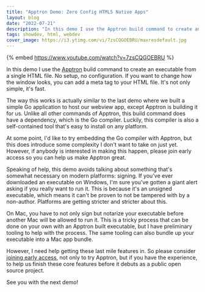 ```yaml
---
title: "Apptron Demo: Zero Config HTML5 Native Apps"
layout: blog
date: "2022-07-21"
description: "In this demo I use the Apptron build command to create an executable from a single HTML file."
tags: showdev, html, webdev
cover_image: https://i3.ytimg.com/vi/7zsCQGOEBRU/maxresdefault.jpg
---
```

{% embed https://www.youtube.com/watch?v=7zsCQGOEBRU %}

In this demo I use the [Apptron](https://progrium.com/blog/apptron-announcement/) build command to create an executable from a single HTML file. No setup, no configuration. If you want to change how the window looks, you can add a meta tag to your HTML file. It's not only simple, it's fast.

The way this works is actually similar to the last demo where we built a simple Go application to host our webview app, except Apptron is building it for us. Unlike all other commands of Apptron, this build command does have a dependency, which is the Go compiler. Luckily, this compiler is also a self-contained tool that's easy to install on any platform. 

At some point, I'd like to try embedding the Go compiler with Apptron, but this does introduce some complexity I don't want to take on just yet. However, if anybody is interested in making this happen, please join early access so you can help us make Apptron great.

Speaking of help, this demo avoids talking about something that's somewhat necessary on modern platforms: signing. If you've ever downloaded an executable on Windows, I'm sure you've gotten a giant alert asking if you really want to run it. This is because it's an unsigned executable, which means it can't be proven to not be tampered with by a non-author. Platforms are getting stricter and stricter about this.

On Mac, you have to not only sign but notarize your executable before another Mac will be allowed to run it. This is a tricky process that can be done on your own with an Apptron built executable, but I have preliminary tooling to help with the process. The same tooling can also bundle up your executable into a Mac app bundle. 

However, I need help getting these last mile features in. So please consider [joining early access](https://tractor.dev/apptron/), not only to try Apptron, but if you have the experience, to help us finish these core features before it debuts as a public open source project. 

See you with the next demo!

